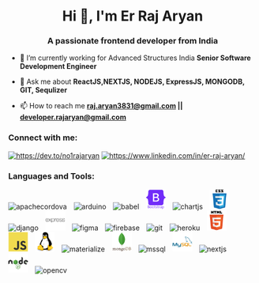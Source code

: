 <h1 align="center">Hi 👋, I'm Er Raj Aryan</h1>
<h3 align="center">A passionate frontend developer from India</h3>

- 🔭 I’m currently working for Advanced Structures India **Senior Software Development Engineer**

- 💬 Ask me about **ReactJS,NEXTJS, NODEJS, ExpressJS, MONGODB, GIT, Sequlizer**

- 📫 How to reach me **raj.aryan3831@gmail.com || developer.rajaryan@gmail.com**

<h3 align="left">Connect with me:</h3>
<p align="left">
<a href="https://dev.to/no1rajaryan" target="blank"><img align="center" src="https://raw.githubusercontent.com/rahuldkjain/github-profile-readme-generator/master/src/images/icons/Social/devto.svg" alt="https://dev.to/no1rajaryan" height="30" width="40" /></a>
<a href="https://www.linkedin.com/in/er-raj-aryan/" target="blank"><img align="center" src="https://raw.githubusercontent.com/rahuldkjain/github-profile-readme-generator/master/src/images/icons/Social/linked-in-alt.svg" alt="https://www.linkedin.com/in/er-raj-aryan/" height="30" width="40" /></a>
</p>

<h3 align="left">Languages and Tools:</h3>
<p align="left">
    <a href="https://cordova.apache.org/" target="_blank" rel="noreferrer" style="text-decoration: none; text-transform: none;">
        <img src="https://www.vectorlogo.zone/logos/apache_cordova/apache_cordova-icon.svg" alt="apachecordova" width="40" height="40" style="margin-right: 10px; border-bottom: none;"/>
    </a>
    <a href="https://www.arduino.cc/" target="_blank" rel="noreferrer" style="text-decoration: none; text-transform: none;">
        <img src="https://cdn.worldvectorlogo.com/logos/arduino-1.svg" alt="arduino" width="40" height="40" style="margin-right: 10px; border-bottom: none;"/>
    </a>
    <a href="https://babeljs.io/" target="_blank" rel="noreferrer" style="text-decoration: none; text-transform: none;">
        <img src="https://www.vectorlogo.zone/logos/babeljs/babeljs-icon.svg" alt="babel" width="40" height="40" style="margin-right: 10px; border-bottom: none;"/>
    </a>
    <a href="https://getbootstrap.com" target="_blank" rel="noreferrer" style="text-decoration: none; text-transform: none;">
        <img src="https://raw.githubusercontent.com/devicons/devicon/master/icons/bootstrap/bootstrap-plain-wordmark.svg" alt="bootstrap" width="40" height="40" style="margin-right: 10px; border-bottom: none;"/>
    </a>
    <a href="https://www.chartjs.org" target="_blank" rel="noreferrer" style="text-decoration: none; text-transform: none;">
        <img src="https://www.chartjs.org/media/logo-title.svg" alt="chartjs" width="40" height="40" style="margin-right: 10px; border-bottom: none;"/>
    </a>
    <a href="https://www.w3schools.com/css/" target="_blank" rel="noreferrer" style="text-decoration: none; text-transform: none;">
        <img src="https://raw.githubusercontent.com/devicons/devicon/master/icons/css3/css3-original-wordmark.svg" alt="css3" width="40" height="40" style="margin-right: 10px; border-bottom: none;"/>
    </a>
    <a href="https://www.djangoproject.com/" target="_blank" rel="noreferrer" style="text-decoration: none; text-transform: none;">
        <img src="https://cdn.worldvectorlogo.com/logos/django.svg" alt="django" width="40" height="40" style="margin-right: 10px; border-bottom: none;"/>
    </a>
    <a href="https://expressjs.com" target="_blank" rel="noreferrer" style="text-decoration: none; text-transform: none;">
        <img src="https://raw.githubusercontent.com/devicons/devicon/master/icons/express/express-original-wordmark.svg" alt="express" width="40" height="40" style="margin-right: 10px; border-bottom: none;"/>
    </a>
    <a href="https://www.figma.com/" target="_blank" rel="noreferrer" style="text-decoration: none; text-transform: none;">
        <img src="https://www.vectorlogo.zone/logos/figma/figma-icon.svg" alt="figma" width="40" height="40" style="margin-right: 10px; border-bottom: none;"/>
    </a>
    <a href="https://firebase.google.com/" target="_blank" rel="noreferrer" style="text-decoration: none; text-transform: none;">
        <img src="https://www.vectorlogo.zone/logos/firebase/firebase-icon.svg" alt="firebase" width="40" height="40" style="margin-right: 10px; border-bottom: none;"/>
    </a>
    <a href="https://git-scm.com/" target="_blank" rel="noreferrer" style="text-decoration: none; text-transform: none;">
        <img src="https://www.vectorlogo.zone/logos/git-scm/git-scm-icon.svg" alt="git" width="40" height="40" style="margin-right: 10px; border-bottom: none;"/>
    </a>
    <a href="https://heroku.com" target="_blank" rel="noreferrer" style="text-decoration: none; text-transform: none;">
        <img src="https://www.vectorlogo.zone/logos/heroku/heroku-icon.svg" alt="heroku" width="40" height="40" style="margin-right: 10px; border-bottom: none;"/>
    </a>
    <a href="https://www.w3.org/html/" target="_blank" rel="noreferrer" style="text-decoration: none; text-transform: none;">
        <img src="https://raw.githubusercontent.com/devicons/devicon/master/icons/html5/html5-original-wordmark.svg" alt="html5" width="40" height="40" style="margin-right: 10px; border-bottom: none;"/>
    </a>
    <a href="https://developer.mozilla.org/en-US/docs/Web/JavaScript" target="_blank" rel="noreferrer" style="text-decoration: none; text-transform: none;">
        <img src="https://raw.githubusercontent.com/devicons/devicon/master/icons/javascript/javascript-original.svg" alt="javascript" width="40" height="40" style="margin-right: 10px; border-bottom: none;"/>
    </a>
    <a href="https://www.linux.org/" target="_blank" rel="noreferrer" style="text-decoration: none; text-transform: none;">
        <img src="https://raw.githubusercontent.com/devicons/devicon/master/icons/linux/linux-original.svg" alt="linux" width="40" height="40" style="margin-right: 10px; border-bottom: none;"/>
    </a>
    <a href="https://materializecss.com/" target="_blank" rel="noreferrer" style="text-decoration: none; text-transform: none;">
        <img src="https://raw.githubusercontent.com/prplx/svg-logos/5585531d45d294869c4eaab4d7cf2e9c167710a9/svg/materialize.svg" alt="materialize" width="40" height="40" style="margin-right: 10px; border-bottom: none;"/>
    </a>
    <a href="https://www.mongodb.com/" target="_blank" rel="noreferrer" style="text-decoration: none; text-transform: none;">
        <img src="https://raw.githubusercontent.com/devicons/devicon/master/icons/mongodb/mongodb-original-wordmark.svg" alt="mongodb" width="40" height="40" style="margin-right: 10px; border-bottom: none;"/>
    </a>
    <a href="https://www.microsoft.com/en-us/sql-server" target="_blank" rel="noreferrer" style="text-decoration: none; text-transform: none;">
        <img src="https://www.svgrepo.com/show/303229/microsoft-sql-server-logo.svg" alt="mssql" width="40" height="40" style="margin-right: 10px; border-bottom: none;"/>
    </a>
    <a href="https://www.mysql.com/" target="_blank" rel="noreferrer" style="text-decoration: none; text-transform: none;">
        <img src="https://raw.githubusercontent.com/devicons/devicon/master/icons/mysql/mysql-original-wordmark.svg" alt="mysql" width="40" height="40" style="margin-right: 10px; border-bottom: none;"/>
    </a>
    <a href="https://nextjs.org/" target="_blank" rel="noreferrer" style="text-decoration: none; text-transform: none;">
        <img src="https://cdn.worldvectorlogo.com/logos/nextjs-2.svg" alt="nextjs" width="40" height="40" style="margin-right: 10px; border-bottom: none;"/>
    </a>
    <a href="https://nodejs.org" target="_blank" rel="noreferrer" style="text-decoration: none; text-transform: none;">
        <img src="https://raw.githubusercontent.com/devicons/devicon/master/icons/nodejs/nodejs-original-wordmark.svg" alt="nodejs" width="40" height="40" style="margin-right: 10px; border-bottom: none;"/>
    </a>
    <a href="https://opencv.org/" target="_blank" rel="noreferrer" style="text-decoration: none; text-transform: none;">
        <img src="https://www.vectorlogo.zone/logos/opencv/opencv-icon.svg" alt="opencv" width="40" height="40" style="margin-right: 10px; border-bottom: none;"/>
    </a>

